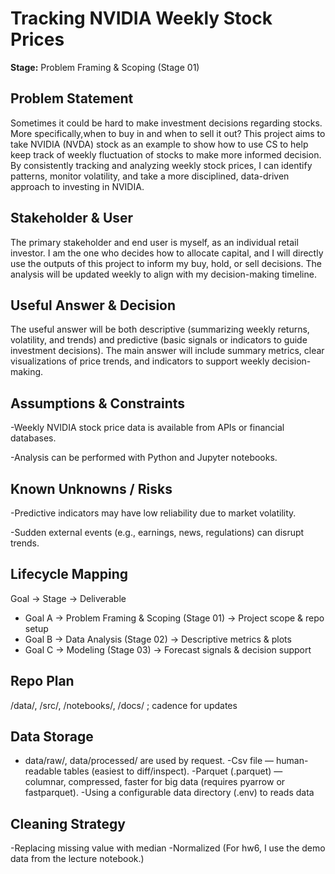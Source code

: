 # Tracking NVIDIA Weekly Stock Prices
**Stage:** Problem Framing & Scoping (Stage 01)
## Problem Statement
Sometimes it could be hard to make investment decisions regarding stocks. More specifically,when to buy in and when to sell it out? This project aims to take NVIDIA (NVDA) stock as an example to show how to use CS to help keep track of weekly fluctuation of stocks to make more informed decision. By consistently tracking and analyzing weekly stock prices, I can identify patterns, monitor volatility, and take a more disciplined, data-driven approach to investing in NVIDIA.
## Stakeholder & User
The primary stakeholder and end user is myself, as an individual retail investor. I am the one who decides how to allocate capital, and I will directly use the outputs of this project to inform my buy, hold, or sell decisions. The analysis will be updated weekly to align with my decision-making timeline.

## Useful Answer & Decision
The useful answer will be both descriptive (summarizing weekly returns, volatility, and trends) and predictive (basic signals or indicators to guide investment decisions). The main answer will include summary metrics, clear visualizations of price trends, and indicators to support weekly decision-making.

## Assumptions & Constraints
-Weekly NVIDIA stock price data is available from APIs or financial databases.

-Analysis can be performed with Python and Jupyter notebooks.

## Known Unknowns / Risks
-Predictive indicators may have low reliability due to market volatility.

-Sudden external events (e.g., earnings, news, regulations) can disrupt trends.

## Lifecycle Mapping
Goal → Stage → Deliverable
- Goal A → Problem Framing & Scoping (Stage 01) → Project scope & repo setup
- Goal B → Data Analysis (Stage 02) → Descriptive metrics & plots
- Goal C → Modeling (Stage 03) → Forecast signals & decision support

## Repo Plan
/data/, /src/, /notebooks/, /docs/ ; cadence for updates

## Data Storage
- data/raw/, data/processed/ are used by request. 
-Csv file — human-readable tables (easiest to diff/inspect).
-Parquet (.parquet) — columnar, compressed, faster for big data (requires pyarrow or fastparquet).
-Using a configurable data directory (.env) to reads data
## Cleaning Strategy
-Replacing missing value with median
-Normalized
(For hw6, I use the demo data from the lecture notebook.)
